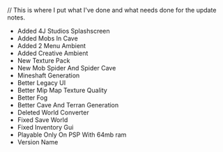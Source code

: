// This is where I put what I've done and what needs done for the update notes.

- Added 4J Studios Splashscreen
- Added Mobs In Cave
- Added 2 Menu Ambient
- Added Creative Ambient
- New Texture Pack
- New Mob Spider And Spider Cave
- Mineshaft Generation
- Better Legacy UI
- Better Mip Map Texture Quality
- Better Fog
- Better Cave And Terran Generation
- Deleted World Converter
- Fixed Save World
- Fixed Inventory Gui
- Playable Only On PSP With 64mb ram
- Version Name

